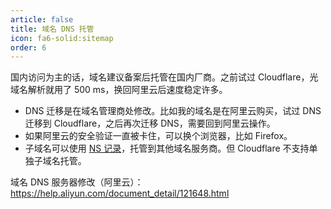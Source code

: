 ```yaml
---
article: false
title: 域名 DNS 托管
icon: fa6-solid:sitemap
order: 6
---
```


国内访问为主的话，域名建议备案后托管在国内厂商。之前试过 Cloudflare，光域名解析就用了 500 ms，换回阿里云后速度稳定许多。

- DNS 迁移是在域名管理商处修改。比如我的域名是在阿里云购买，试过 DNS 迁移到 Cloudflare，之后再次迁移 DNS，需要回到阿里云操作。
- 如果阿里云的安全验证一直被卡住，可以换个浏览器，比如 Firefox。
- 子域名可以使用 [NS 记录](https://help.aliyun.com/document_detail/29725.html?#h2-ns-7)，托管到其他域名服务商。但 Cloudflare 不支持单独子域名托管。

域名 DNS 服务器修改（阿里云）：<https://help.aliyun.com/document_detail/121648.html>
